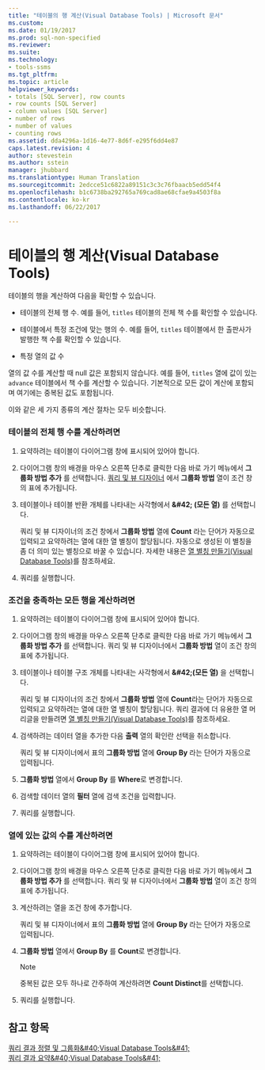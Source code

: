 ```yaml
---
title: "테이블의 행 계산(Visual Database Tools) | Microsoft 문서"
ms.custom: 
ms.date: 01/19/2017
ms.prod: sql-non-specified
ms.reviewer: 
ms.suite: 
ms.technology:
- tools-ssms
ms.tgt_pltfrm: 
ms.topic: article
helpviewer_keywords:
- totals [SQL Server], row counts
- row counts [SQL Server]
- column values [SQL Server]
- number of rows
- number of values
- counting rows
ms.assetid: dda4296a-1d16-4e77-8d6f-e295f6dd4e87
caps.latest.revision: 4
author: stevestein
ms.author: sstein
manager: jhubbard
ms.translationtype: Human Translation
ms.sourcegitcommit: 2edcce51c6822a89151c3c3c76fbaacb5edd54f4
ms.openlocfilehash: b1c6738ba292765a769cad8ae68cfae9a4503f8a
ms.contentlocale: ko-kr
ms.lasthandoff: 06/22/2017

---
```

# <a name="count-rows-in-a-table-visual-database-tools"></a>테이블의 행 계산(Visual Database Tools)
테이블의 행을 계산하여 다음을 확인할 수 있습니다.  
  
-   테이블의 전체 행 수. 예를 들어, `titles` 테이블의 전체 책 수를 확인할 수 있습니다.  
  
-   테이블에서 특정 조건에 맞는 행의 수. 예를 들어, `titles` 테이블에서 한 출판사가 발행한 책 수를 확인할 수 있습니다.  
  
-   특정 열의 값 수  
  
열의 값 수를 계산할 때 null 값은 포함되지 않습니다. 예를 들어, `titles` 열에 값이 있는 `advance` 테이블에서 책 수를 계산할 수 있습니다. 기본적으로 모든 값이 계산에 포함되며 여기에는 중복된 값도 포함됩니다.  
  
이와 같은 세 가지 종류의 계산 절차는 모두 비슷합니다.  
  
### <a name="to-count-all-the-rows-in-a-table"></a>테이블의 전체 행 수를 계산하려면  
  
1.  요약하려는 테이블이 다이어그램 창에 표시되어 있어야 합니다.  
  
2.  다이어그램 창의 배경을 마우스 오른쪽 단추로 클릭한 다음 바로 가기 메뉴에서 **그룹화 방법 추가** 를 선택합니다. [쿼리 및 뷰 디자이너](../../ssms/visual-db-tools/query-and-view-designer-tools-visual-database-tools.md) 에서 **그룹화 방법** 열이 조건 창의 표에 추가됩니다.  
  
3.  테이블이나 테이블 반환 개체를 나타내는 사각형에서 **\&#42; (모든 열)** 를 선택합니다.  
  
    쿼리 및 뷰 디자이너의 조건 창에서 **그룹화 방법** 열에 **Count** 라는 단어가 자동으로 입력되고 요약하려는 열에 대한 열 별칭이 할당됩니다. 자동으로 생성된 이 별칭을 좀 더 의미 있는 별칭으로 바꿀 수 있습니다. 자세한 내용은 [열 별칭 만들기&#40;Visual Database Tools&#41;](../../ssms/visual-db-tools/create-column-aliases-visual-database-tools.md)를 참조하세요.  
  
4.  쿼리를 실행합니다.  
  
### <a name="to-count-all-the-rows-that-meet-a-condition"></a>조건을 충족하는 모든 행을 계산하려면  
  
1.  요약하려는 테이블이 다이어그램 창에 표시되어 있어야 합니다.  
  
2.  다이어그램 창의 배경을 마우스 오른쪽 단추로 클릭한 다음 바로 가기 메뉴에서 **그룹화 방법 추가** 를 선택합니다. 쿼리 및 뷰 디자이너에서 **그룹화 방법** 열이 조건 창의 표에 추가됩니다.  
  
3.  테이블이나 테이블 구조 개체를 나타내는 사각형에서 **\&#42;(모든 열)** 을 선택합니다.  
  
    쿼리 및 뷰 디자이너의 조건 창에서 **그룹화 방법** 열에 **Count**라는 단어가 자동으로 입력되고 요약하려는 열에 대한 열 별칭이 할당됩니다. 쿼리 결과에 더 유용한 열 머리글을 만들려면 [열 별칭 만들기&#40;Visual Database Tools&#41;](../../ssms/visual-db-tools/create-column-aliases-visual-database-tools.md)를 참조하세요.  
  
4.  검색하려는 데이터 열을 추가한 다음 **출력** 열의 확인란 선택을 취소합니다.  
  
    쿼리 및 뷰 디자이너에서 표의 **그룹화 방법** 열에 **Group By** 라는 단어가 자동으로 입력됩니다.  
  
5.  **그룹화 방법** 열에서 **Group By** 를 **Where**로 변경합니다.  
  
6.  검색할 데이터 열의 **필터** 열에 검색 조건을 입력합니다.  
  
7.  쿼리를 실행합니다.  
  
### <a name="to-count-the-values-in-a-column"></a>열에 있는 값의 수를 계산하려면  
  
1.  요약하려는 테이블이 다이어그램 창에 표시되어 있어야 합니다.  
  
2.  다이어그램 창의 배경을 마우스 오른쪽 단추로 클릭한 다음 바로 가기 메뉴에서 **그룹화 방법 추가** 를 선택합니다. 쿼리 및 뷰 디자이너에서 **그룹화 방법** 열이 조건 창의 표에 추가됩니다.  
  
3.  계산하려는 열을 조건 창에 추가합니다.  
  
    쿼리 및 뷰 디자이너에서 표의 **그룹화 방법** 열에 **Group By** 라는 단어가 자동으로 입력됩니다.  
  
4.  **그룹화 방법** 열에서 **Group By** 를 **Count**로 변경합니다.  
  
    > [!NOTE]  
    > 중복된 값은 모두 하나로 간주하여 계산하려면 **Count Distinct**를 선택합니다.  
  
5.  쿼리를 실행합니다.  
  
## <a name="see-also"></a>참고 항목  
[쿼리 결과 정렬 및 그룹화&amp;#40;Visual Database Tools&amp;#41;](../../ssms/visual-db-tools/sort-and-group-query-results-visual-database-tools.md)  
[쿼리 결과 요약&amp;#40;Visual Database Tools&amp;#41;](../../ssms/visual-db-tools/summarize-query-results-visual-database-tools.md)  
  

